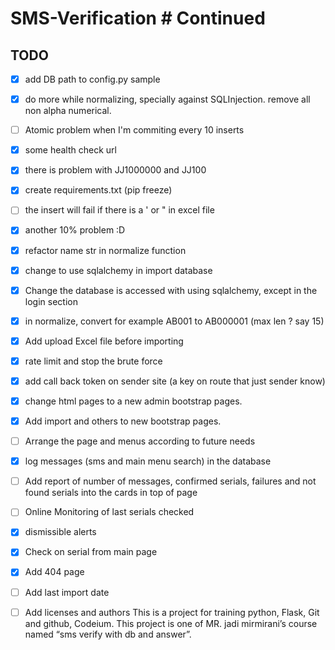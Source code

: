 # SMS-Verification                                 # Continued                                      

## TODO
- [X] add DB path to config.py sample
- [X] do more while normalizing, specially against SQLInjection. remove all non alpha numerical.
- [ ] Atomic problem when I'm commiting every 10 inserts
- [X] some health check url
- [X] there is problem with JJ1000000 and JJ100
- [X] create requirements.txt (pip freeze)
- [ ] the insert will fail if there is a ' or " in excel file
- [X] another 10% problem :D
- [X] refactor name str in normalize function
- [X] change to use sqlalchemy in import database
- [X] Change the database is accessed with using sqlalchemy, except in the login section
- [X] in normalize, convert for example AB001 to AB000001 (max len ? say 15)
- [X] Add upload Excel file before importing
- [X] rate limit and stop the brute force
- [X] add call back token on sender site (a key on route that just sender know)
- [X] change html pages to a new admin bootstrap pages.
- [X] Add import and others to new bootstrap pages.
- [ ] Arrange the page and menus according to future needs
- [X] log messages (sms and main menu search) in the database
- [ ] Add report of number of messages, confirmed serials, failures and not found serials into the cards in top of page
- [ ] Online Monitoring of last serials checked
- [X] dismissible alerts
- [X] Check on serial from main page
- [X] Add 404 page
- [ ] Add last import date
- [ ] Add licenses and authors
This is a project for training python, Flask, Git and github, Codeium.
This project is one of MR. jadi mirmirani’s course named “sms verify with db and answer”.


